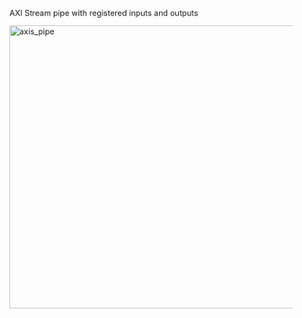 AXI Stream pipe with registered inputs and outputs

<img width="824" height="504" alt="axis_pipe" src="https://github.com/user-attachments/assets/b2abfbfd-32cf-4493-bda6-a0cba8f0e286" />
